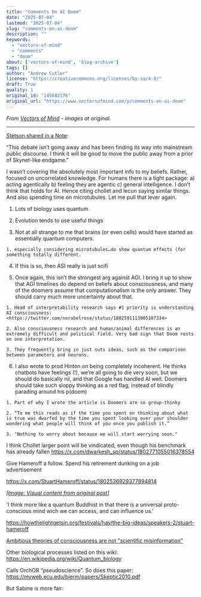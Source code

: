 ```yaml
---
title: "Comments On AI Doom"
date: "2025-07-04"
lastmod: "2025-07-04"
slug: "comments-on-ai-doom"
description: ""
keywords:
  - "vectors-of-mind"
  - "comments"
  - "doom"
about: ['vectors-of-mind', 'blog-archive']
tags: []
author: "Andrew Cutler"
license: "https://creativecommons.org/licenses/by-sa/4.0/"
draft: True
quality: 1
original_id: "145682176"
original_url: "https://www.vectorsofmind.com/p/comments-on-ai-doom"
---
```

*From [Vectors of Mind](https://www.vectorsofmind.com/p/comments-on-ai-doom) - images at original.*

---

[Stetson shared in a Note](https://substack.com/@stetson/note/c-59213018?utm_source=activity_item):

“This debate isn’t going away and has been finding its way into mainstream public discourse. I think it will be good to move the public away from a prior of Skynet-like endgame.”

I wasn’t covering the absolutely most important info to my beliefs. Rather, focused on uncorrelated knowledge. For humans there is a tight package: a) acting agentically b) feeling they are agentic c) general intelligence. I don’t think that holds for AI. Hence citing chollet and lecun saying similar things. And also spending time on microtubules. Let me pull that lever again. 

  1. Lots of biology uses quantum

  2. Evolution tends to use useful things

  3. Not at all strange to me that brains (or even cells) would have started as essentially quantum computers. 

    1. especially considering microtubules…do show quantum effects (for something totally different.

  4. If this is so, then ASI really is just scifi

  5. Once again, this isn’t the strongest arg against AGI. I bring it up to show that AGI timelines do depend on beliefs about consciousness, and many of the doomers assume that computationalism is the only answer. They should carry much more uncertainty about that.

    1. Head of interpretability research says #1 priority is understanding AI consciousness: <https://twitter.com/norabelrose/status/1802591113905107334>

    2. Also consciousness research and human/animal differences is an extremely difficult and political field. Very bad sign that Doom rests on one interpretation.

    3. They frequently bring in just nuts ideas, such as the comparison between parameters and neurons. 

  6. I also wrote to prod Hinton on being completely incoherent. He thinks chatbots have feelings (!), we’re all going to die very soon, but we should do basically nil, and that Google has handled AI well. Doomers should take such sloppy thinking as a red flag, instead of blindly parading around his p(doom)

    1. Part of why I wrote the article is Doomers are so group-thinky

    2. “To me this reads as if the time you spent on thinking about what is true was dwarfed by the time you spent looking over your shoulder wondering what people will think of you once you publish it.”

    3. "Nothing to worry about because we will start worrying soon."




I think Chollet larger point will be vindicated, even though his benchmark has already fallen https://x.com/dwarkesh_sp/status/1802771055016378554

Give Hameroff a follow. Spend his retirement dunking on a job advertisement

https://x.com/StuartHameroff/status/1802536929377894814 

[*[Image: Visual content from original post]*](https://substackcdn.com/image/fetch/$s_!L0Ek!,f_auto,q_auto:good,fl_progressive:steep/https%3A%2F%2Fsubstack-post-media.s3.amazonaws.com%2Fpublic%2Fimages%2F0f325bc8-e12b-4479-ac5f-f633d98c0ac8_584x633.png)

'I think more like a quantum Buddhist in that there is a universal proto-conscious mind wich we can access, and can influence us.'

https://howthelightgetsin.org/festivals/hay/the-big-ideas/speakers-2/stuart-hameroff 

[Ambitious theories of consciousness are not "scientific misinformation"](https://www.theintrinsicperspective.com/p/ambitious-theories-of-consciousness)

Other biological processes listed on this wiki: https://en.wikipedia.org/wiki/Quantum_biology

Calls OrchOR “pseudoscience”. So does this paper: https://myweb.ecu.edu/bierm/papers/Skeptic2010.pdf

But Sabine is more fair: 
